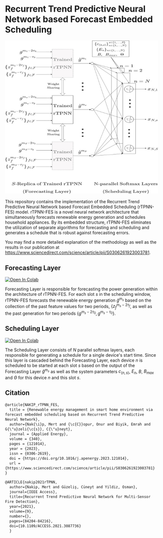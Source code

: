 # Recurrent Trend Predictive Neural Network based Forecast Embedded Scheduling


![Alt text](figures/rtpnn_fes.jpg?raw=true "Title")

This repository contains the implementation of the Recurrent Trend Predictive Neural Network based Forecast Embedded Scheduling (rTPNN-FES) model.  rTPNN-FES is a novel neural network architecture that simultaneously forecasts renewable energy generation and schedules household appliances. By its embedded structure, rTPNN-FES eliminates the utilization of separate algorithms for forecasting and scheduling and generates a schedule that is robust against forecasting errors. 

You may find a more detailed explanation of the methodology as well as the results in our publication at https://www.sciencedirect.com/science/article/pii/S0306261923003781.


## Forecasting Layer


[![Open In Colab](https://colab.research.google.com/assets/colab-badge.svg)](https://colab.research.google.com/drive/146jvz5zUx1DiELXhfQiIBk1kWFOXxLtz?usp=sharing)


Forecasting Layer is responsible for forecasting the power generation within the architecture of rTPNN-FES. For each slot $s$ in the scheduling window, rTPNN-FES forecasts the renewable energy generation $\hat{g}^{m_s}$ based on the collection of the past feature values for two periods, $\{z^{m_s - 2 \tau_f}_f$, as well as the past generation for two periods $\{g^{m_s - 2\tau_0}, g^{m_s - \tau_0}\}$.


## Scheduling Layer


[![Open In Colab](https://colab.research.google.com/assets/colab-badge.svg)](https://colab.research.google.com/drive/1eH0M75-jUh4wZOncQnCAn-Q4JmfCHWWd?usp=sharing)


The Scheduling Layer consists of $N$ parallel softmax layers, each responsible for generating a schedule for a single device's start time. Since this layer is cascaded behind the Forecasting Layer, each device $n$ is scheduled to be started at each slot $s$ based on the output of the Forecasting Layer $\hat{g}^{m_s}$ as well as the system parameters $c_{(n,s)}$, $E_n$, $B$, $B_{max}$ and $\Theta$ for this device $n$ and this slot $s$.  



## Citation

```
@article{NAKIP_rTPNN_FES,
  title = {Renewable energy management in smart home environment via forecast embedded scheduling based on Recurrent Trend Predictive Neural Network},
  author={Nak{\i}p, Mert and {\c{C}}opur, Onur and Biyik, Emrah and G{\"u}zeli{\c{s}}, C{\"u}neyt},
  journal = {Applied Energy},
  volume = {340},
  pages = {121014},
  year = {2023},
  issn = {0306-2619},
  doi = {https://doi.org/10.1016/j.apenergy.2023.121014},
  url = {https://www.sciencedirect.com/science/article/pii/S0306261923003781}
}
```

```
@ARTICLE{nakip2021rTPNN,  
  author={Nakip, Mert and Güzeliş, Cüneyt and Yildiz, Osman},  
  journal={IEEE Access},  
  title={Recurrent Trend Predictive Neural Network for Multi-Sensor Fire Detection},  
  year={2021},  
  volume={9},  
  number={},  
  pages={84204-84216},  
  doi={10.1109/ACCESS.2021.3087736}  
  }
  ```

